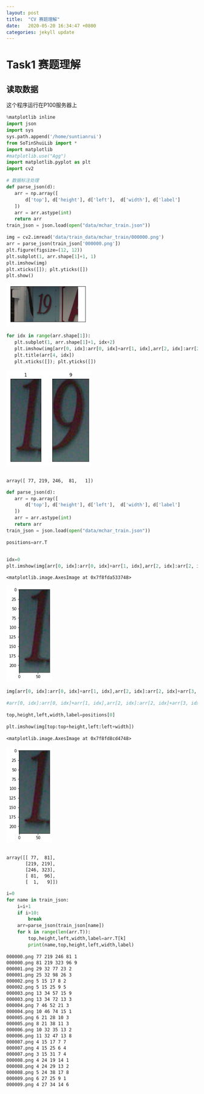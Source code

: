 ```yaml
---
layout: post
title:  "CV 赛题理解"
date:   2020-05-20 16:34:47 +0800
categories: jekyll update
---
```


# Task1 赛题理解

## 读取数据

这个程序运行在P100服务器上
```python
%matplotlib inline
import json
import sys
sys.path.append('/home/suntianrui')
from SoTinShuiLib import * 
import matplotlib
#matplotlib.use("Agg")
import matplotlib.pyplot as plt
import cv2
```


```python
# 数据标注处理
def parse_json(d):
   arr = np.array([
       d['top'], d['height'], d['left'],  d['width'], d['label']
   ])
   arr = arr.astype(int)
   return arr
train_json = json.load(open("data/mchar_train.json"))
```


```python
img = cv2.imread('data/train_data/mchar_train/000000.png')
arr = parse_json(train_json['000000.png'])
plt.figure(figsize=(12, 12))
plt.subplot(1, arr.shape[1]+1, 1)
plt.imshow(img)
plt.xticks([]); plt.yticks([])
plt.show()
```


![png](output_4_0.png)



```python
for idx in range(arr.shape[1]):
   plt.subplot(1, arr.shape[1]+1, idx+2)
   plt.imshow(img[arr[0, idx]:arr[0, idx]+arr[1, idx],arr[2, idx]:arr[2, idx]+arr[3, idx]])
   plt.title(arr[4, idx])
   plt.xticks([]); plt.yticks([])
```


![png](output_5_0.png)



```python

```




    array([ 77, 219, 246,  81,   1])




```python
def parse_json(d):
   arr = np.array([
       d['top'], d['height'], d['left'],  d['width'], d['label']
   ])
   arr = arr.astype(int)
   return arr
train_json = json.load(open("data/mchar_train.json"))
```


```python
positions=arr.T
```


```python

```


```python
idx=0
plt.imshow(img[arr[0, idx]:arr[0, idx]+arr[1, idx],arr[2, idx]:arr[2, idx]+arr[3, idx]])
```




    <matplotlib.image.AxesImage at 0x7f8fda533748>




![png](output_10_1.png)



```python
img[arr[0, idx]:arr[0, idx]+arr[1, idx],arr[2, idx]:arr[2, idx]+arr[3, idx]])
```


```python
#arr[0, idx]:arr[0, idx]+arr[1, idx],arr[2, idx]:arr[2, idx]+arr[3, idx]
```


```python
top,height,left,width,label=positions[0]
```


```python
plt.imshow(img[top:top+height,left:left+width])
```




    <matplotlib.image.AxesImage at 0x7f8fd8cd4748>




![png](output_14_1.png)



```python

```




    array([[ 77,  81],
           [219, 219],
           [246, 323],
           [ 81,  96],
           [  1,   9]])




```python
i=0
for name in train_json:
    i=i+1
    if i>10:
        break
    arr=parse_json(train_json[name])
    for k in range(len(arr.T)):
        top,height,left,width,label=arr.T[k]
        print(name,top,height,left,width,label)
```

    000000.png 77 219 246 81 1
    000000.png 81 219 323 96 9
    000001.png 29 32 77 23 2
    000001.png 25 32 98 26 3
    000002.png 5 15 17 8 2
    000002.png 5 15 25 9 5
    000003.png 13 34 57 15 9
    000003.png 13 34 72 13 3
    000004.png 7 46 52 21 3
    000004.png 10 46 74 15 1
    000005.png 6 21 28 10 3
    000005.png 8 21 38 11 3
    000006.png 10 32 35 13 2
    000006.png 11 32 47 13 8
    000007.png 4 15 17 7 7
    000007.png 4 15 25 6 4
    000007.png 3 15 31 7 4
    000008.png 4 24 19 14 1
    000008.png 4 24 29 13 2
    000008.png 5 24 38 17 8
    000009.png 6 27 25 9 1
    000009.png 4 27 34 14 6



```python

```
